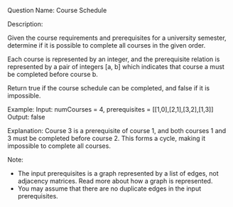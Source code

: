 Question Name: Course Schedule

Description:

Given the course requirements and prerequisites for a university semester, determine if it is possible to complete all courses in the given order. 

Each course is represented by an integer, and the prerequisite relation is represented by a pair of integers [a, b] which indicates that course a must be completed before course b. 

Return true if the course schedule can be completed, and false if it is impossible. 

Example: 
Input: numCourses = 4, prerequisites = [[1,0],[2,1],[3,2],[1,3]] 
Output: false 

Explanation: 
Course 3 is a prerequisite of course 1, and both courses 1 and 3 must be completed before course 2. This forms a cycle, making it impossible to complete all courses. 

Note: 
- The input prerequisites is a graph represented by a list of edges, not adjacency matrices. Read more about how a graph is represented. 
- You may assume that there are no duplicate edges in the input prerequisites.